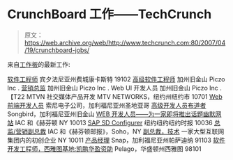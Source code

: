 # CrunchBoard 工作——TechCrunch

> 原文：<https://web.archive.org/web/http://www.techcrunch.com:80/2007/04/19/crunchboard-jobs/>

来自[工作板](https://web.archive.org/web/20210117223715/http://crunchboard.com/)的最新工作:

[软件工程师](https://web.archive.org/web/20210117223715/http://www.crunchboard.com/item/5204574-Software-Engineer?mpurl=crunchboard "Software Engineer")
宾夕法尼亚州费城康卡斯特 19102
[高级软件工程师](https://web.archive.org/web/20210117223715/http://www.crunchboard.com/item/5147766-Senior-Software-Engineer?mpurl=crunchboard "Senior Software Engineer")
加州旧金山 Piczo Inc .
[营销总监](https://web.archive.org/web/20210117223715/http://www.crunchboard.com/item/5147111-Director-of-Marketing?mpurl=crunchboard "Director of Marketing")
加州旧金山 Piczo Inc .
Web UI 开发人员
加州旧金山 Piczo Inc .【T22 MTVN 社交媒体产品开发
MTV NETWORKS，纽约州纽约市 10701
[Web 前端开发人员](https://web.archive.org/web/20210117223715/http://www.crunchboard.com/item/5126917-Web-Front-End-Developer?mpurl=crunchboard "Web Front End Developer")
索尼电子公司，加利福尼亚州圣地亚哥
[高级开发人员布道者](https://web.archive.org/web/20210117223715/http://www.crunchboard.com/item/4916248-Senior-Developer-Evangelist?mpurl=crunchboard "Senior Developer Evangelist")
Songbird，加利福尼亚州旧金山
[WEB 开发人员——为一家即将推出话题幽默网站](https://web.archive.org/web/20210117223715/http://www.crunchboard.com/item/4903083-WEB-DEVELOPER-For-A-Soon-To-Launch-Topical-Humor-Website?mpurl=crunchboard "WEB DEVELOPER - For A Soon To Launch Topical Humor Website")
IAC 和《赫芬顿 NY 10013
[SAP SD Configurer](https://web.archive.org/web/20210117223715/http://www.crunchboard.com/item/4876972-SAP-SD-Configurer?mpurl=crunchboard "SAP SD Configurer")
纽约纽约纽约时报 10036
[总监/营销副总裁](https://web.archive.org/web/20210117223715/http://www.crunchboard.com/item/4876960-Director-VP-Marketing?mpurl=crunchboard "Director / VP Marketing")
IAC 和《赫芬顿邮报》，Soho，NY
[副总裁，技术](https://web.archive.org/web/20210117223715/http://www.crunchboard.com/item/4874262-Vice-President-Technology?mpurl=crunchboard "Vice President, Technology")
一家大型互联网集团内的初创企业 NY 10011
[产品经理](https://web.archive.org/web/20210117223715/http://www.crunchboard.com/item/4824217-Product-Manager?mpurl=crunchboard "Product Manager")
Snap，加利福尼亚州帕萨迪纳 91103
[软件开发工程师，西雅图基地:凯鹏华盈资助](https://web.archive.org/web/20210117223715/http://www.crunchboard.com/item/4793370-Software-Development-Engineer-Seattle-based-Kleiner-Funded?mpurl=crunchboard "Software Development Engineer, Seattle based: Kleiner Funded")
Pelago，华盛顿州西雅图 98101